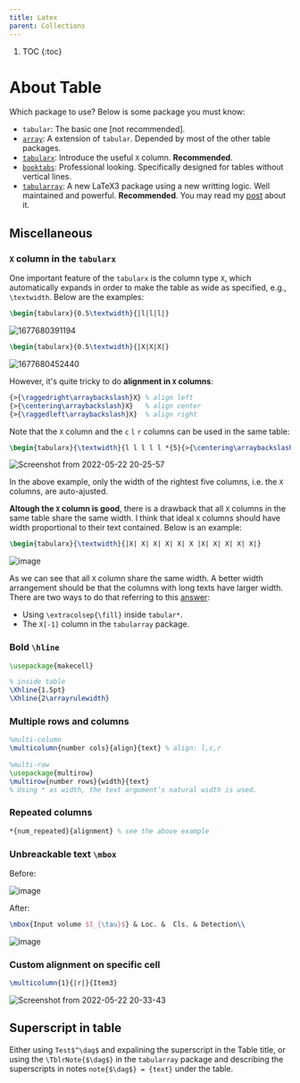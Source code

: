 ```yaml
---
title: Latex
parent: Collections
---
```

1. TOC
{:toc}

# About Table
Which package to use? Below is some package you must know:

- `tabular`: The basic one [not recommended].
- [`array`](https://ctan.org/pkg/array): A extension of `tabular`. Depended by most of the other table packages.
- [`tabularx`](https://ctan.org/pkg/tabularx): Introduce the useful `X` column. **Recommended**.
- [`booktabs`](https://ctan.org/pkg/booktabs): Professional looking. Specifically designed for tables without vertical lines.
- [`tabularray`](https://ctan.org/pkg/tabularray): A new LaTeX3 package using a new writting logic. Well maintained and powerful. **Recommended**. You may read my [post](https://chongkai.site/docs/posts/2023-03-05-Understanding%20the%20best%20table%20package%20for%20latex%20--%20tabularray/) about it.

## Miscellaneous
### `X` column in the `tabularx`
One important feature of the `tabularx` is the column type `X`, which automatically expands in order to make the table as wide as specified, e.g., `\textwidth`.
Below are the examples:
```latex
\begin{tabularx}{0.5\textwidth}{|l|l|l|}
```
![1677680391194](https://user-images.githubusercontent.com/42603768/222167268-5956338a-8bdc-4c0e-9122-08faa6e587e8.jpg)
```latex
\begin{tabularx}{0.5\textwidth}{|X|X|X|}
```
![1677680452440](https://user-images.githubusercontent.com/42603768/222167284-b4ae1b7e-258e-4e24-aa0e-6293bc0af135.jpg)

However, it's quite tricky to do **alignment in `X` columns**:
```latex
{>{\raggedright\arraybackslash}X} % align left
{>{\centering\arraybackslash}X}   % align center
{>{\raggedleft\arraybackslash}X}  % align right
```
Note that the `X` column and the `c` `l` `r` columns can be used in the same table:
```latex
\begin{tabularx}{\textwidth}{l l l l l *{5}{>{\centering\arraybackslash}X}}
```
![Screenshot from 2022-05-22 20-25-57](https://user-images.githubusercontent.com/42603768/169695042-3d9d7722-cf40-44b3-99a0-99f3b010b0e1.png)

In the above example, only the width of the rightest five columns, i.e. the `X` columns, are auto-ajusted. 

**Altough the `X` column is good**, there is a drawback that all `X` columns in the same table share the same width. I think that ideal `X` columns should have width proportional to their text contained. Below is an example:
```latex
\begin{tabularx}{\textwidth}{|X| X| X| X| X| X |X| X| X| X| X|}
```
![image](https://user-images.githubusercontent.com/42603768/222942543-ca70c3a4-5198-453a-b983-225f66fbe6b5.png)

As we can see that all `X` column share the same width. A better width arrangement should be that the columns with long texts have larger width. There are two ways to do that referring to this [answer](https://tex.stackexchange.com/a/629602/208981):

- Using `\extracolsep{\fill}` inside `tabular*`.
- The `X[-1]` column in the `tabularray` package.



### Bold `\hline`
```latex
\usepackage{makecell}

% inside table
\Xhline{1.5pt}
\Xhline{2\arrayrulewidth}
```

### Multiple rows and columns
```latex
%multi-column
\multicolumn{number cols}{align}{text} % align: l,c,r
 
%multi-row
\usepackage{multirow}
\multirow{number rows}{width}{text}
% Using * as width, the text argument’s natural width is used.
```

### Repeated columns
```latex
*{num_repeated}{alignment} % see the above example
```

### Unbreackable text `\mbox`
Before:

![image](https://user-images.githubusercontent.com/42603768/222937183-d20b3975-3ed4-494f-8c73-91edc0799b7c.png)

After:

```latex
\mbox{Input volume $I_{\tau}$} & Loc. &  Cls. & Detection\\ 
```
![image](https://user-images.githubusercontent.com/42603768/222937146-d63458a2-35d9-4ae8-a5f6-745bf4f96acd.png)


### Custom alignment on specific cell
```latex
\multicolumn{1}{|r|}{Item3}
```
![Screenshot from 2022-05-22 20-33-43](https://user-images.githubusercontent.com/42603768/169695365-d016b983-283b-429b-beec-66437e45922f.png)

## Superscript in table
Either using `Test$^\dag$` and expalining the superscript in the Table title, or using the `\TblrNote{$\dag$}` in the `tabularray` package and describing the superscripts in notes `note{$\dag$} = {text}` under the table.
